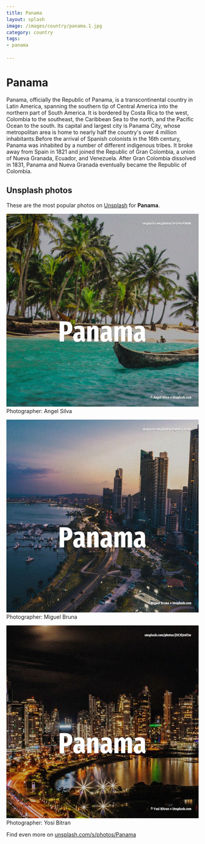 ```yaml
---
title: Panama
layout: splash
image: /images/country/panama.1.jpg
category: country
tags:
- panama

---
```

# Panama

Panama, officially the Republic of Panama, is a transcontinental country in Latin America, spanning  the southern tip of Central America into the northern part of South America. It is bordered by Costa Rica to the west, Colombia to the southeast, the Caribbean Sea to the  north, and the Pacific Ocean to the south. Its capital and largest city is Panama City, whose metropolitan area is home to nearly half the  country's over 4 million inhabitants.Before the arrival of Spanish colonists in the 16th century,  Panama was inhabited by a number of different indigenous tribes. It broke away from Spain in 1821 and joined the Republic of Gran Colombia, a union of Nueva  Granada, Ecuador, and Venezuela. After Gran Colombia dissolved in 1831, Panama and Nueva Granada eventually became the Republic of  Colombia. 

 
## Unsplash photos
These are the most popular photos on [Unsplash](https://unsplash.com) for **Panama**.
 
![Panama](/images/country/panama.1.jpg)
Photographer:  Angel Silva
 
![Panama](/images/country/panama.2.jpg)
Photographer:  Miguel Bruna
 
![Panama](/images/country/panama.3.jpg)
Photographer:  Yosi Bitran
 
Find even more on [unsplash.com/s/photos/Panama](https://unsplash.com/s/photos/Panama)
 
